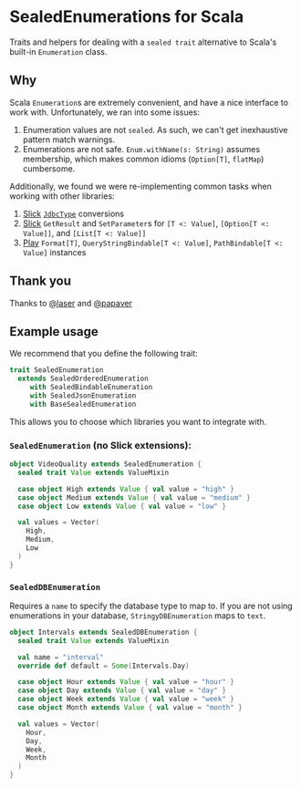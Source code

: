 SealedEnumerations for Scala
============================

Traits and helpers for dealing with a `sealed trait` alternative to Scala's built-in `Enumeration` class.

Why
---

Scala `Enumeration`s are extremely convenient, and have a nice interface to work with. Unfortunately, we ran into some issues:

1. Enumeration values are not `sealed`. As such, we can't get inexhaustive pattern match warnings.
1. Enumerations are not safe. `Enum.withName(s: String)` assumes membership, which makes common idioms (`Option[T]`, `flatMap`) cumbersome.

Additionally, we found we were re-implementing common tasks when working with other libraries:

1. [Slick](https://github.com/slick/slick) [`JdbcType`](https://github.com/slick/slick/blob/master/slick/src/main/scala/slick/jdbc/JdbcType.scala) conversions
1. [Slick](https://github.com/slick/slick) `GetResult` and `SetParameter`s for `[T <: Value]`, `[Option[T <: Value]]`, and `[List[T <: Value]]`
1. [Play](https://github.com/playframework/playframework) `Format[T]`, `QueryStringBindable[T <: Value]`, `PathBindable[T <: Value]` instances

Thank you
---------

Thanks to [@laser](https://github.com/laser) and [@papaver](https://github.com/papaver)

Example usage
-------------

We recommend that you define the following trait:

```scala
trait SealedEnumeration
  extends SealedOrderedEnumeration
     with SealedBindableEnumeration
     with SealedJsonEnumeration
     with BaseSealedEnumeration
```

This allows you to choose which libraries you want to integrate with.

### `SealedEnumeration` (no Slick extensions):

```scala
object VideoQuality extends SealedEnumeration {
  sealed trait Value extends ValueMixin

  case object High extends Value { val value = "high" }
  case object Medium extends Value { val value = "medium" }
  case object Low extends Value { val value = "low" }

  val values = Vector(
    High,
    Medium,
    Low
  )
}
```

### `SealedDBEnumeration`

Requires a `name` to specify the database type to map to. If you are not using enumerations in your database, `StringyDBEnumeration` maps to `text`.

```scala
object Intervals extends SealedDBEnumeration {
  sealed trait Value extends ValueMixin

  val name = "interval"
  override def default = Some(Intervals.Day)

  case object Hour extends Value { val value = "hour" }
  case object Day extends Value { val value = "day" }
  case object Week extends Value { val value = "week" }
  case object Month extends Value { val value = "month" }

  val values = Vector(
    Hour,
    Day,
    Week,
    Month
  )
}
```

